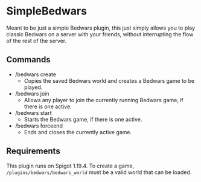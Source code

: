 # SimpleBedwars

Meant to be just a simple Bedwars plugin, this just simply allows you to play classic Bedwars on a server with your friends, without interrupting the flow of the rest of the server.

## Commands

- /bedwars create
  - Copies the saved Bedwars world and creates a Bedwars game to be played.
- /bedwars join 
  - Allows any player to join the currently running Bedwars game, if there is one active.
- /bedwars start
  - Starts the Bedwars game, if there is one active.
- /bedwars forceend
  - Ends and closes the currently active game.

## Requirements
This plugin runs on Spigot 1.19.4.
To create a game, `/plugins/bedwars/bedwars_world` must be a valid world that can be loaded.
